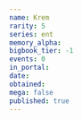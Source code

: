 ```yaml
---
name: Krem
rarity: 5
series: ent
memory_alpha:
bigbook_tier: -1
events: 0
in_portal:
date:
obtained:
mega: false
published: true
---
```




